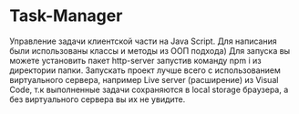 # Task-Manager
Управление задачи клиентской части на Java Script.
Для написания были использованы классы и методы из ООП подхода)
Для запуска вы можете установить пакет http-server запустив команду npm i из директории папки.
Запускать проект лучше всего с использованием виртуального сервера, например Live server (расширение) из Visual Code, т.к выполненные задачи сохраняются в local storage браузера, а без виртуального сервера вы их не увидите.
